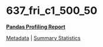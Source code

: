 # 637_fri_c1_500_50

[**Pandas Profiling Report**](https://epistasislab.github.io/pmlb/profile/637_fri_c1_500_50.html)

[Metadata](metadata.yaml) | [Summary Statistics](summary_stats.tsv)

